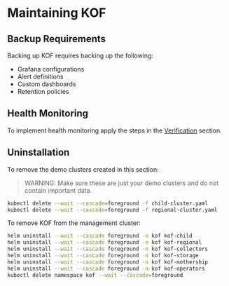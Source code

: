 # Maintaining KOF

## Backup Requirements

Backing up KOF requires backing up the following:

* Grafana configurations
* Alert definitions
* Custom dashboards
* Retention policies

## Health Monitoring

To implement health monitoring
apply the steps in the [Verification](./kof-verification.md) section.

## Uninstallation

To remove the demo clusters created in this section:

> WARNING:
> Make sure these are just your demo clusters and do not contain important data.

```bash
kubectl delete --wait --cascade=foreground -f child-cluster.yaml
kubectl delete --wait --cascade=foreground -f regional-cluster.yaml
```

To remove KOF from the management cluster:

```bash
helm uninstall --wait --cascade foreground -n kof kof-child
helm uninstall --wait --cascade foreground -n kof kof-regional
helm uninstall --wait --cascade foreground -n kof kof-collectors
helm uninstall --wait --cascade foreground -n kof kof-storage
helm uninstall --wait --cascade foreground -n kof kof-mothership
helm uninstall --wait --cascade foreground -n kof kof-operators
kubectl delete namespace kof --wait --cascade=foreground
```
